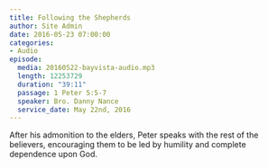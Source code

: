 ```yaml
---
title: Following the Shepherds
author: Site Admin
date: 2016-05-23 07:00:00
categories:
- Audio
episode:
  media: 20160522-bayvista-audio.mp3
  length: 12253729
  duration: "39:11"
  passage: 1 Peter 5:5-7
  speaker: Bro. Danny Nance
  service_date: May 22nd, 2016
---
```

After his admonition to the elders, Peter speaks with the rest of the believers, encouraging them to be led by humility and complete dependence upon God.